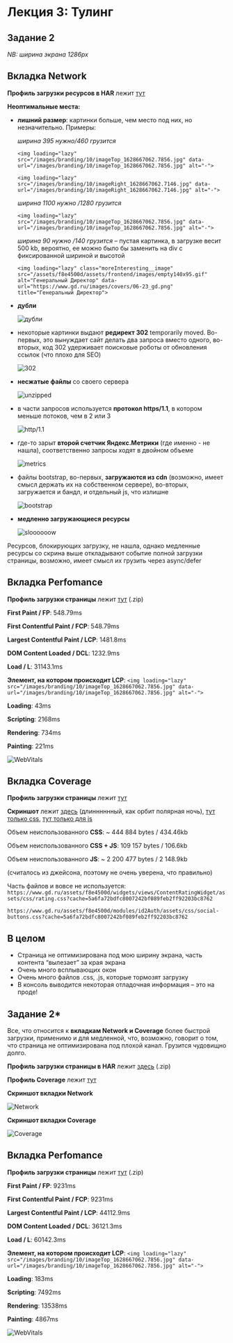 Лекция 3: Тулинг
=============
Задание 2
--------

*NB: ширина экрана 1286px*

Вкладка Network
----

**Профиль загрузки ресурсов в HAR** лежит [тут](https://github.com/zayarnaya/tooling/blob/main/filesFast/www.gd.ru2.har "Профиль загрузки .har")

**Неоптимальные места:**

- **лишний размер**: картинки больше, чем место под них, но незначительно. Примеры:

  *ширина 395 нужно/460 грузится*

  `<img loading="lazy" src="/images/branding/10/imageTop_1628667062.7856.jpg" data-url="/images/branding/10/imageTop_1628667062.7856.jpg" alt="-">`

  `<img loading="lazy" src="/images/branding/10/imageRight_1628667062.7146.jpg" data-url="/images/branding/10/imageRight_1628667062.7146.jpg" alt="-">`

  *ширина 1100 нужно /1280 грузится*

  `<img loading="lazy" src="/images/branding/10/imageTop_1628667062.7856.jpg" data-url="/images/branding/10/imageTop_1628667062.7856.jpg" alt="-">`

  *ширина 90 нужно /140 грузится* – пустая картинка, в загрузке весит 500 kb, вероятно, ее можно было бы заменить на div  с фиксированной шириной и высотой

  `<img loading="lazy" class="moreInteresting__image" src="/assets/f8e4500d/assets/frontend/images/empty140x95.gif" alt="Генеральный Директор" data-url="https://www.gd.ru/images/covers/06-23_gd.png" title="Генеральный Директор">`

- **дубли**

  ![дубли](https://github.com/zayarnaya/tooling/blob/main/filesFast/moreDoubles.png "это дубли у нас простые")

- некоторые картинки выдают **редирект 302** temporarily moved. Во-первых, это вынуждает сайт делать два запроса вместо одного, во-вторых, код 302 удерживает поисковые роботы от обновления ссылок (что плохо для SEO)

  ![302](https://github.com/zayarnaya/tooling/blob/main/filesFast/problems_302.png "302")

- **несжатые файлы** со своего сервера

  ![unzipped](https://github.com/zayarnaya/tooling/blob/main/filesFast/noZipping.png "несжатые файлы")
  
- в части запросов используется **протокол https/1.1**, в котором меньше потоков, чем в 2 или 3

  ![http/1.1](https://github.com/zayarnaya/tooling/blob/main/filesFast/http1-1.png "протокол https/1.1")
  
- где-то зарыт **второй счетчик Яндекс.Метрики** (где именно - не нашла), соответственно запросы ходят в двойном объеме

  ![metrics](https://github.com/zayarnaya/tooling/blob/main/filesFast/twoTags.png "Два счетчика, шеф!")

- файлы bootstrap, во-первых, **загружаются из cdn** (возможно, имеет смысл держать их на собственном сервере), во-вторых, загружается и бандл, и отдельный js, что излишне
  
  ![bootstrap](https://github.com/zayarnaya/tooling/blob/main/filesFast/bootstrap.png "bootstrap")

- **медленно загружающиеся ресурсы**

  ![sloooooow](https://github.com/zayarnaya/tooling/blob/main/filesFast/Network%20long%20requests.png "меееедленные запросы")

Ресурсов, блокирующих загрузку, не нашла, однако медленные ресурсы со скрина выше откладывают событие полной загрузки страницы, возможно, имеет смысл их грузить через async/defer

Вкладка Perfomance
----

**Профиль загрузки страницы** лежит [тут](https://github.com/zayarnaya/tooling/blob/main/filesFast/Trace-20230613T224355.json.zip "Профиль загрузки страницы Perfomance") (.zip)

**First Paint / FP**: 548.79ms

**First Contentful Paint / FCP**: 548.79ms

**Largest Contentful Paint / LCP**: 1481.8ms

**DOM Content Loaded / DCL**: 1232.9ms

**Load / L**: 31143.1ms

**Элемент, на котором происходит LCP**: `<img loading="lazy" src="/images/branding/10/imageTop_1628667062.7856.jpg" data-url="/images/branding/10/imageTop_1628667062.7856.jpg" alt="-">`

**Loading**: 43ms

**Scripting**: 2168ms

**Rendering**: 734ms

**Painting**: 221ms

![WebVitals](https://github.com/zayarnaya/tooling/blob/main/filesFast/Vitals.png "Vitals")

Вкладка Coverage
----
**Профиль загрузки страницы** лежит [тут](https://github.com/zayarnaya/tooling/blob/main/filesFast/Coverage-20230613T224618.json "Профиль загрузуи страницы - Coverage")

**Скриншот** лежит [здесь](https://github.com/zayarnaya/tooling/blob/main/filesFast/CoverageByUsage.png "Скриншот Coverage") (длинннннный, как орбит полярная ночь), [тут только css](https://github.com/zayarnaya/tooling/blob/main/filesFast/CoverageByType_CSS.png "Coverage для CSS"), [тут только для js](https://github.com/zayarnaya/tooling/blob/main/filesFast/CoverageByType_JS.png "Coverage для js")

Объем неиспользованного **CSS**: ~ 444 884 bytes / 434.46kb

Объем неиспользованного **CSS + JS**: 109 157 bytes / 106.6kb

Объем неиспользованного **JS**: ~ 2 200 477 bytes / 2 148.9kb

(считалось из джейсона, поэтому не очень уверена, что правильно)

Часть файлов и вовсе не используется:
`https://www.gd.ru/assets/f8e4500d/widgets/views/ContentRatingWidget/assets/css/rating.css?cache=5a6fa72bdfc8007242bf089feb2ff92203bc8762`

`https://www.gd.ru/assets/f8e4500d/modules/id2Auth/assets/css/social-buttons.css?cache=5a6fa72bdfc8007242bf089feb2ff92203bc8762`

В целом 
---
- Страница не оптимизирована под мою ширину экрана, часть контента “вылезает” за края экрана
- Очень много всплывающих окон
- Очень много файлов .css, .js, которые тормозят загрузку
- В консоль выводится некоторая отладочная информация – это на проде!


Задание 2*
---

Все, что относится к **вкладкам Network и Coverage** более быстрой загрузки, применимо и для медленной, что, возможно, говорит о том, что страница не оптимизирована под плохой канал. Грузится чудовищно долго.

**Профиль загрузки страницы в HAR** лежит [здесь](https://github.com/zayarnaya/tooling/blob/main/filesSlow/www.gd.ru.har.zip "Профиль медленной загрузки страницы .har") (.zip)

**Профиль Coverage** лежит [тут](https://github.com/zayarnaya/tooling/blob/main/filesSlow/Coverage-20230614T211432.json "Профиль Coverage медленной загрузки")

**Скриншот вкладки Network**

![Network](https://github.com/zayarnaya/tooling/blob/main/filesSlow/network.png "Network slow")

**Скриншот вкладки Coverage**

![Coverage](https://github.com/zayarnaya/tooling/blob/main/filesSlow/coverage.png "Coverage slow")

Вкладка Perfomance
--
**Профиль загрузки страницы** лежит [тут](https://github.com/zayarnaya/tooling/blob/main/filesSlow/Trace-20230615T124208.json.zip "Профиль Perfomance медленной загрузки") (.zip)

**First Paint / FP**: 9231ms

**First Contentful Paint / FCP**: 9231ms

**Largest Contentful Paint / LCP**: 44112.9ms

**DOM Content Loaded / DCL**: 36121.3ms

**Load / L**: 60142.3ms

**Элемент, на котором происходит LCP**: `<img loading="lazy" src="/images/branding/10/imageTop_1628667062.7856.jpg" data-url="/images/branding/10/imageTop_1628667062.7856.jpg" alt="-">`

**Loading**: 183ms

**Scripting**: 7492ms

**Rendering**: 13538ms

**Painting**: 4867ms

![WebVitals](https://github.com/zayarnaya/tooling/blob/main/filesSlow/vitals.png "WebVitals slow")





